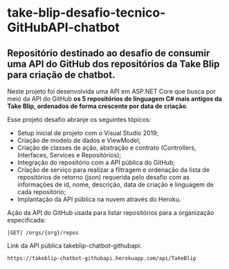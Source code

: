# take-blip-desafio-tecnico-GitHubAPI-chatbot
<h2>Repositório destinado ao desafio de consumir uma API do GitHub dos repositórios da Take Blip para criação de chatbot.</h2>

Neste projeto foi desenvolvida uma API em ASP.NET Core que busca por meio da API do GitHub **os 5 repositórios de linguagem C# mais antigos da Take Blip,
ordenados de forma crescente por data de criação**.

Esse projeto desafio abranje os seguintes tópicos:

* Setup inicial de projeto com o Visual Studio 2019;
* Criação de modelo de dados e ViewModel;
* Criação de classes de ação, abstração e contrato (Controllers, Interfaces, Services e Repositórios);
* Integração do repositório com a API pública do GitHub;
* Criação de serviço para realizar a filtragem e ordenação da lista de repositórios de retorno (json) requerida pelo desafio com as informações de id, nome, descrição, data de criação e linguagem de cada repositório;
* Implantação da API pública na nuvem através do Heroku.

Ação da API do GitHub usada para listar repositórios para a organização especificada:

```
|GET| /orgs/{org}/repos
```

Link da API pública takeblip-chatbot-githubapi:

```
https://takeblip-chatbot-githubapi.herokuapp.com/api/TakeBlip
```



